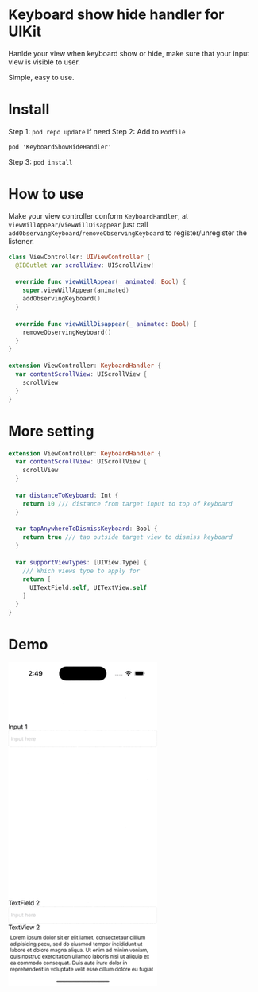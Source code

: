# Keyboard show hide handler for UIKit
Hanlde your view when keyboard show or hide, make sure that your input view is visible to user.

Simple, easy to use.

# Install
Step 1: `pod repo update` if need
Step 2: Add to `Podfile`
```pod
pod 'KeyboardShowHideHandler'
```
Step 3: `pod install`


# How to use
Make your view controller conform `KeyboardHandler`, at `viewWillAppear`/`viewWillDisappear` just call `addObservingKeyboard`/`removeObservingKeyboard` to register/unregister the listener.

```swift
class ViewController: UIViewController {
  @IBOutlet var scrollView: UIScrollView!

  override func viewWillAppear(_ animated: Bool) {
    super.viewWillAppear(animated)
    addObservingKeyboard()
  }

  override func viewWillDisappear(_ animated: Bool) {
    removeObservingKeyboard()
  }
}

extension ViewController: KeyboardHandler {
  var contentScrollView: UIScrollView {
    scrollView
  }
}
```

# More setting
```swift
extension ViewController: KeyboardHandler {
  var contentScrollView: UIScrollView {
    scrollView
  }

  var distanceToKeyboard: Int {
    return 10 /// distance from target input to top of keyboard
  }

  var tapAnywhereToDismissKeyboard: Bool {
    return true /// tap outside target view to dismiss keyboard
  }

  var supportViewTypes: [UIView.Type] {
    /// Which views type to apply for
    return [
      UITextField.self, UITextView.self
    ]
  }
}
```

# Demo
<img src="https://raw.githubusercontent.com/suale-dev/ios-keyboard-show-hide-handler/main/Images/result.gif" width="300">